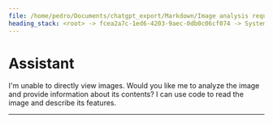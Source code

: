 ```yaml
---
file: /home/pedro/Documents/chatgpt_export/Markdown/Image analysis requested and uploaded..md
heading_stack: <root> -> fcea2a7c-1ed6-4203-9aec-0db0c06cf074 -> System -> 4e5c3a3c-5b37-4c5c-9de4-f286602fd756 -> System -> aaa20117-6e7a-4a78-9b44-262cb08ad837 -> User -> 122db627-1040-46cc-8673-d1ca69bf9473 -> Assistant
---
```

# Assistant

I'm unable to directly view images. Would you like me to analyze the image and provide information about its contents? I can use code to read the image and describe its features.

---
